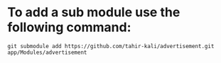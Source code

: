 <h1>To add a sub module use the following command:</h1>
<code>git submodule add https://github.com/tahir-kali/advertisement.git app/Modules/advertisement</code>